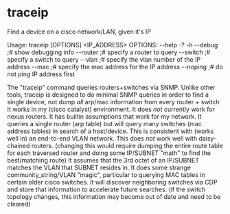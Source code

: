 # traceip
Find a device on a cisco network/LAN, given it's IP

Usage:
 traceip [OPTIONS] <IP_ADDRESS>
OPTIONS:
 --help -? -h
 --debug         ;# show debugging info
 --router        ;# specify a router to query
 --switch        ;# specify a switch to query
 --vlan          ;# specify the vlan number of the IP address
 --mac           ;# specify the mac address for the IP address
 --noping        ;# do not ping IP address first
 
 
 The "traceip" command queries routers+switches via SNMP.
 Unlike other tools, traceip is designed to do minimal SNMP queries in order to find a single device, not dump *all* arp/mac information from every router + switch
 It works in my (cisco catalyst) environment.
 It does *not* currently work for nexus routers.
 It has builtin assumptions that work for my network.
  It queries a single router (arp table) but will query many switches (mac address tables) in search of a host/device.
  This is consistent with (works well in) an end-to-end VLAN network.
  This does *not* work well with daisy-chained routers.
  (changing this would require dumping the entire route table for each traversed router
   and doing some IP/SUBNET "math" to find the best/matching route)
  It assumes that the 3rd octet of an IP/SUBNET matches the VLAN that SUBNET resides in.
  It does some strange community_string/VLAN "magic", particular to querying MAC tables in certain older cisco switches.
  It will discover neighboring switches via CDP and store that information to accelerate future searches.
  (if the switch topology changes, this information may become out of date and need to be cleared)
  
